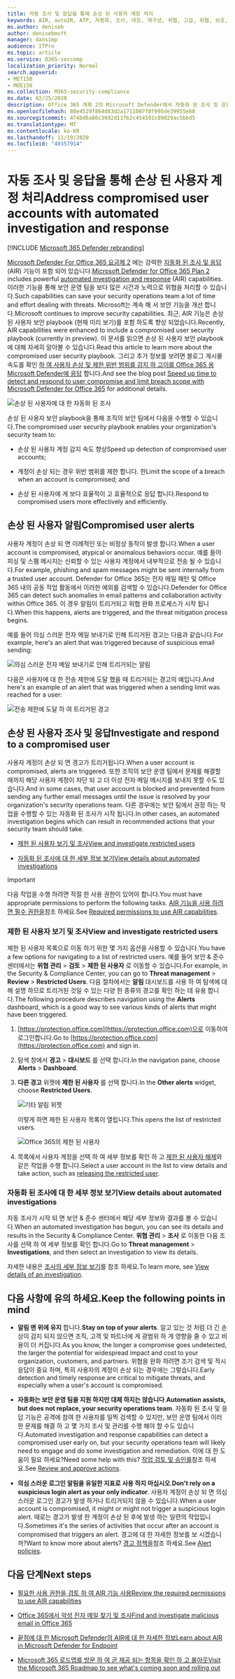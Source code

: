 ```yaml
---
title: 자동 조사 및 응답을 통해 손상 된 사용자 계정 처리
keywords: AIR, autoIR, ATP, 자동화, 조사, 대응, 재구성, 위협, 고급, 위협, 보호, 손상
ms.author: deniseb
author: denisebmsft
manager: dansimp
audience: ITPro
ms.topic: article
ms.service: O365-seccomp
localization_priority: Normal
search.appverid:
- MET150
- MOE150
ms.collection: M365-security-compliance
ms.date: 02/25/2020
description: Office 365 계획 2의 Microsoft Defender에서 자동화 된 조사 및 응답 기능을 사용 하 여 공격에 노출 된 사용자 계정을 검색 하 고 해결 하는 프로세스를 빠르게 진행 하는 방법을 알아봅니다.
ms.openlocfilehash: 80e4529f864d83d2a1711007f0f095de39955e68
ms.sourcegitcommit: 474bd6a86c3692d11fb2c454591c89029ac5bbd5
ms.translationtype: MT
ms.contentlocale: ko-KR
ms.lasthandoff: 11/19/2020
ms.locfileid: "49357914"
---
```

# <a name="address-compromised-user-accounts-with-automated-investigation-and-response"></a><span data-ttu-id="969a8-104">자동 조사 및 응답을 통해 손상 된 사용자 계정 처리</span><span class="sxs-lookup"><span data-stu-id="969a8-104">Address compromised user accounts with automated investigation and response</span></span>

[!INCLUDE [Microsoft 365 Defender rebranding](../includes/microsoft-defender-for-office.md)]


<span data-ttu-id="969a8-105">[Microsoft Defender For Office 365 요금제 2](office-365-atp.md#microsoft-defender-for-office-365-plan-1-and-plan-2) 에는 강력한 [자동화 된 조사 및 응답](office-365-air.md) (AIR) 기능이 포함 되어 있습니다.</span><span class="sxs-lookup"><span data-stu-id="969a8-105">[Microsoft Defender for Office 365 Plan 2](office-365-atp.md#microsoft-defender-for-office-365-plan-1-and-plan-2) includes powerful [automated investigation and response](office-365-air.md) (AIR) capabilities.</span></span> <span data-ttu-id="969a8-106">이러한 기능을 통해 보안 운영 팀을 보다 많은 시간과 노력으로 위협을 처리할 수 있습니다.</span><span class="sxs-lookup"><span data-stu-id="969a8-106">Such capabilities can save your security operations team a lot of time and effort dealing with threats.</span></span> <span data-ttu-id="969a8-107">Microsoft는 계속 해 서 보안 기능을 개선 합니다.</span><span class="sxs-lookup"><span data-stu-id="969a8-107">Microsoft continues to improve security capabilities.</span></span> <span data-ttu-id="969a8-108">최근, AIR 기능은 손상 된 사용자 보안 playbook (현재 미리 보기)를 포함 하도록 향상 되었습니다.</span><span class="sxs-lookup"><span data-stu-id="969a8-108">Recently, AIR capabilities were enhanced to include a compromised user security playbook (currently in preview).</span></span> <span data-ttu-id="969a8-109">이 문서를 읽으면 손상 된 사용자 보안 playbook에 대해 자세히 알아볼 수 있습니다.</span><span class="sxs-lookup"><span data-stu-id="969a8-109">Read this article to learn more about the compromised user security playbook.</span></span> <span data-ttu-id="969a8-110">그리고 추가 정보를 보려면 블로그 게시물 속도를 확인 [하 여 사용자 손상 및 제한 위반 범위를 감지 하 고이를 Office 365 용 Microsoft Defender에 응답](https://techcommunity.microsoft.com/t5/Security-Privacy-and-Compliance/Speed-up-time-to-detect-and-respond-to-user-compromise-and-limit/ba-p/977053) 합니다.</span><span class="sxs-lookup"><span data-stu-id="969a8-110">And see the blog post [Speed up time to detect and respond to user compromise and limit breach scope with Microsoft Defender for Office 365](https://techcommunity.microsoft.com/t5/Security-Privacy-and-Compliance/Speed-up-time-to-detect-and-respond-to-user-compromise-and-limit/ba-p/977053) for additional details.</span></span>

![손상 된 사용자에 대 한 자동화 된 조사](/microsoft-365/media/office365atp-compduserinvestigation.jpg)

<span data-ttu-id="969a8-112">손상 된 사용자 보안 playbook을 통해 조직의 보안 팀에서 다음을 수행할 수 있습니다.</span><span class="sxs-lookup"><span data-stu-id="969a8-112">The compromised user security playbook enables your organization's security team to:</span></span>

- <span data-ttu-id="969a8-113">손상 된 사용자 계정 감지 속도 향상</span><span class="sxs-lookup"><span data-stu-id="969a8-113">Speed up detection of compromised user accounts;</span></span>

- <span data-ttu-id="969a8-114">계정이 손상 되는 경우 위반 범위를 제한 합니다. 한</span><span class="sxs-lookup"><span data-stu-id="969a8-114">Limit the scope of a breach when an account is compromised; and</span></span>

- <span data-ttu-id="969a8-115">손상 된 사용자에 게 보다 효율적이 고 효율적으로 응답 합니다.</span><span class="sxs-lookup"><span data-stu-id="969a8-115">Respond to compromised users more effectively and efficiently.</span></span>

## <a name="compromised-user-alerts"></a><span data-ttu-id="969a8-116">손상 된 사용자 알림</span><span class="sxs-lookup"><span data-stu-id="969a8-116">Compromised user alerts</span></span>

<span data-ttu-id="969a8-117">사용자 계정이 손상 되 면 이례적인 또는 비정상 동작이 발생 합니다.</span><span class="sxs-lookup"><span data-stu-id="969a8-117">When a user account is compromised, atypical or anomalous behaviors occur.</span></span> <span data-ttu-id="969a8-118">예를 들어 피싱 및 스팸 메시지는 신뢰할 수 있는 사용자 계정에서 내부적으로 전송 될 수 있습니다.</span><span class="sxs-lookup"><span data-stu-id="969a8-118">For example, phishing and spam messages might be sent internally from a trusted user account.</span></span> <span data-ttu-id="969a8-119">Defender for Office 365는 전자 메일 패턴 및 Office 365 내의 공동 작업 활동에서 이러한 예외를 검색할 수 있습니다.</span><span class="sxs-lookup"><span data-stu-id="969a8-119">Defender for Office 365 can detect such anomalies in email patterns and collaboration activity within Office 365.</span></span> <span data-ttu-id="969a8-120">이 경우 알림이 트리거되고 위협 완화 프로세스가 시작 됩니다.</span><span class="sxs-lookup"><span data-stu-id="969a8-120">When this happens, alerts are triggered, and the threat mitigation process begins.</span></span>

<span data-ttu-id="969a8-121">예를 들어 의심 스러운 전자 메일 보내기로 인해 트리거된 경고는 다음과 같습니다.</span><span class="sxs-lookup"><span data-stu-id="969a8-121">For example, here's an alert that was triggered because of suspicious email sending:</span></span>

![의심 스러운 전자 메일 보내기로 인해 트리거되는 알림](/microsoft-365/media/office365atp-suspiciousemailsendalert.jpg)

<span data-ttu-id="969a8-123">다음은 사용자에 대 한 전송 제한에 도달 했을 때 트리거되는 경고의 예입니다.</span><span class="sxs-lookup"><span data-stu-id="969a8-123">And here's an example of an alert that was triggered when a sending limit was reached for a user:</span></span>

![전송 제한에 도달 하 여 트리거된 경고](/microsoft-365/media/office365atp-sendinglimitreached.jpg)

## <a name="investigate-and-respond-to-a-compromised-user"></a><span data-ttu-id="969a8-125">손상 된 사용자 조사 및 응답</span><span class="sxs-lookup"><span data-stu-id="969a8-125">Investigate and respond to a compromised user</span></span>

<span data-ttu-id="969a8-126">사용자 계정이 손상 되 면 경고가 트리거됩니다.</span><span class="sxs-lookup"><span data-stu-id="969a8-126">When a user account is compromised, alerts are triggered.</span></span> <span data-ttu-id="969a8-127">또한 조직의 보안 운영 팀에서 문제를 해결할 때까지 해당 사용자 계정이 차단 되 고 더 이상 전자 메일 메시지를 보내지 못할 수도 있습니다.</span><span class="sxs-lookup"><span data-stu-id="969a8-127">And in some cases, that user account is blocked and prevented from sending any further email messages until the issue is resolved by your organization's security operations team.</span></span> <span data-ttu-id="969a8-128">다른 경우에는 보안 팀에서 권장 하는 작업을 수행할 수 있는 자동화 된 조사가 시작 됩니다.</span><span class="sxs-lookup"><span data-stu-id="969a8-128">In other cases, an automated investigation begins which can result in recommended actions that your security team should take.</span></span>

- [<span data-ttu-id="969a8-129">제한 된 사용자 보기 및 조사</span><span class="sxs-lookup"><span data-stu-id="969a8-129">View and investigate restricted users</span></span>](#view-and-investigate-restricted-users)

- [<span data-ttu-id="969a8-130">자동화 된 조사에 대 한 세부 정보 보기</span><span class="sxs-lookup"><span data-stu-id="969a8-130">View details about automated investigations</span></span>](#view-details-about-automated-investigations)

> [!IMPORTANT]
> <span data-ttu-id="969a8-131">다음 작업을 수행 하려면 적절 한 사용 권한이 있어야 합니다.</span><span class="sxs-lookup"><span data-stu-id="969a8-131">You must have appropriate permissions to perform the following tasks.</span></span> <span data-ttu-id="969a8-132">[AIR 기능을 사용 하려면 필수 권한을](office-365-air.md#required-permissions-to-use-air-capabilities)참조 하세요.</span><span class="sxs-lookup"><span data-stu-id="969a8-132">See [Required permissions to use AIR capabilities](office-365-air.md#required-permissions-to-use-air-capabilities).</span></span>

### <a name="view-and-investigate-restricted-users"></a><span data-ttu-id="969a8-133">제한 된 사용자 보기 및 조사</span><span class="sxs-lookup"><span data-stu-id="969a8-133">View and investigate restricted users</span></span>

<span data-ttu-id="969a8-134">제한 된 사용자 목록으로 이동 하기 위한 몇 가지 옵션을 사용할 수 있습니다.</span><span class="sxs-lookup"><span data-stu-id="969a8-134">You have a few options for navigating to a list of restricted users.</span></span> <span data-ttu-id="969a8-135">예를 들어 보안 & 준수 센터에서는 **위협 관리**  >  **검토**  >  **제한 된 사용자** 로 이동할 수 있습니다.</span><span class="sxs-lookup"><span data-stu-id="969a8-135">For example, in the Security & Compliance Center, you can go to **Threat management** > **Review** > **Restricted Users**.</span></span> <span data-ttu-id="969a8-136">다음 절차에서는 **알림** 대시보드를 사용 하 여 탐색에 대해 설명 하므로 트리거된 것일 수 있는 다양 한 종류의 경고를 확인 하는 데 유용 합니다.</span><span class="sxs-lookup"><span data-stu-id="969a8-136">The following procedure describes navigation using the **Alerts** dashboard, which is a good way to see various kinds of alerts that might have been triggered.</span></span>

1. <span data-ttu-id="969a8-137">[https://protection.office.com](https://protection.office.com)으로 이동하여 로그인합니다.</span><span class="sxs-lookup"><span data-stu-id="969a8-137">Go to [https://protection.office.com](https://protection.office.com) and sign in.</span></span>

2. <span data-ttu-id="969a8-138">탐색 창에서 **경고**  >  **대시보드** 를 선택 합니다.</span><span class="sxs-lookup"><span data-stu-id="969a8-138">In the navigation pane, choose **Alerts** > **Dashboard**.</span></span>

3. <span data-ttu-id="969a8-139">**다른 경고** 위젯에 **제한 된 사용자** 를 선택 합니다.</span><span class="sxs-lookup"><span data-stu-id="969a8-139">In the **Other alerts** widget, choose **Restricted Users**.</span></span>

   ![기타 알림 위젯](/microsoft-365/media/office365atp-otheralertswidget.jpg)

   <span data-ttu-id="969a8-141">이렇게 하면 제한 된 사용자 목록이 열립니다.</span><span class="sxs-lookup"><span data-stu-id="969a8-141">This opens the list of restricted users.</span></span>

   ![Office 365의 제한 된 사용자](/microsoft-365/media/office365atp-restrictedusers.jpg)

4. <span data-ttu-id="969a8-143">목록에서 사용자 계정을 선택 하 여 세부 정보를 확인 하 고 [제한 된 사용자 해제](removing-user-from-restricted-users-portal-after-spam.md)와 같은 작업을 수행 합니다.</span><span class="sxs-lookup"><span data-stu-id="969a8-143">Select a user account in the list to view details and take action, such as [releasing the restricted user](removing-user-from-restricted-users-portal-after-spam.md).</span></span>

### <a name="view-details-about-automated-investigations"></a><span data-ttu-id="969a8-144">자동화 된 조사에 대 한 세부 정보 보기</span><span class="sxs-lookup"><span data-stu-id="969a8-144">View details about automated investigations</span></span>

<span data-ttu-id="969a8-145">자동 조사가 시작 되 면 보안 & 준수 센터에서 해당 세부 정보와 결과를 볼 수 있습니다.</span><span class="sxs-lookup"><span data-stu-id="969a8-145">When an automated investigation has begun, you can see its details and results in the Security & Compliance Center.</span></span> <span data-ttu-id="969a8-146">**위협 관리**  >  **조사** 로 이동한 다음 조사를 선택 하 여 세부 정보를 확인 합니다.</span><span class="sxs-lookup"><span data-stu-id="969a8-146">Go to **Threat management** > **Investigations**, and then select an investigation to view its details.</span></span>

<span data-ttu-id="969a8-147">자세한 내용은 [조사의 세부 정보 보기](air-view-investigation-results.md)를 참조 하세요.</span><span class="sxs-lookup"><span data-stu-id="969a8-147">To learn more, see [View details of an investigation](air-view-investigation-results.md).</span></span>

## <a name="keep-the-following-points-in-mind"></a><span data-ttu-id="969a8-148">다음 사항에 유의 하세요.</span><span class="sxs-lookup"><span data-stu-id="969a8-148">Keep the following points in mind</span></span>

- <span data-ttu-id="969a8-149">**알림 맨 위에 유지** 합니다.</span><span class="sxs-lookup"><span data-stu-id="969a8-149">**Stay on top of your alerts**.</span></span> <span data-ttu-id="969a8-150">알고 있는 것 처럼 더 긴 손상이 감지 되지 않으면 조직, 고객 및 파트너에 게 광범위 하 게 영향을 줄 수 있고 비용이 더 커집니다.</span><span class="sxs-lookup"><span data-stu-id="969a8-150">As you know, the longer a compromise goes undetected, the larger the potential for widespread impact and cost to your organization, customers, and partners.</span></span> <span data-ttu-id="969a8-151">위협을 완화 하려면 조기 검색 및 적시 응답이 중요 하며, 특히 사용자의 계정이 손상 되는 경우에는 그렇습니다.</span><span class="sxs-lookup"><span data-stu-id="969a8-151">Early detection and timely response are critical to mitigate threats, and especially when a user's account is compromised.</span></span>

- <span data-ttu-id="969a8-152">**자동화는 보안 운영 팀을 지원 하지만 대체 하지는 않습니다**.</span><span class="sxs-lookup"><span data-stu-id="969a8-152">**Automation assists, but does not replace, your security operations team**.</span></span> <span data-ttu-id="969a8-153">자동화 된 조사 및 응답 기능은 공격에 참여 한 사용자를 일찍 검색할 수 있지만, 보안 운영 팀에서 이러한 문제를 해결 하 고 몇 가지 조사 및 관리를 수행 해야 할 수도 있습니다.</span><span class="sxs-lookup"><span data-stu-id="969a8-153">Automated investigation and response capabilities can detect a compromised user early on, but your security operations team will likely need to engage and do some investigation and remediation.</span></span> <span data-ttu-id="969a8-154">이에 대 한 도움이 필요 하세요?</span><span class="sxs-lookup"><span data-stu-id="969a8-154">Need some help with this?</span></span> <span data-ttu-id="969a8-155">[작업 검토 및 승인를](air-review-approve-pending-completed-actions.md)참조 하세요.</span><span class="sxs-lookup"><span data-stu-id="969a8-155">See [Review and approve actions](air-review-approve-pending-completed-actions.md).</span></span>

- <span data-ttu-id="969a8-156">**의심 스러운 로그인 알림을 유일한 지표로 사용 하지 마십시오**.</span><span class="sxs-lookup"><span data-stu-id="969a8-156">**Don't rely on a suspicious login alert as your only indicator**.</span></span> <span data-ttu-id="969a8-157">사용자 계정이 손상 되 면 의심 스러운 로그인 경고가 발생 하거나 트리거되지 않을 수 있습니다.</span><span class="sxs-lookup"><span data-stu-id="969a8-157">When a user account is compromised, it might or might not trigger a suspicious login alert.</span></span> <span data-ttu-id="969a8-158">때로는 경고가 발생 한 계정이 손상 된 후에 발생 하는 일련의 작업입니다.</span><span class="sxs-lookup"><span data-stu-id="969a8-158">Sometimes it's the series of activities that occur after an account is compromised that triggers an alert.</span></span> <span data-ttu-id="969a8-159">경고에 대 한 자세한 정보를 보 시겠습니까?</span><span class="sxs-lookup"><span data-stu-id="969a8-159">Want to know more about alerts?</span></span> <span data-ttu-id="969a8-160">[경고 정책을](https://docs.microsoft.com/microsoft-365/compliance/alert-policies)참조 하세요.</span><span class="sxs-lookup"><span data-stu-id="969a8-160">See [Alert policies](https://docs.microsoft.com/microsoft-365/compliance/alert-policies).</span></span>

## <a name="next-steps"></a><span data-ttu-id="969a8-161">다음 단계</span><span class="sxs-lookup"><span data-stu-id="969a8-161">Next steps</span></span>

- [<span data-ttu-id="969a8-162">필요한 사용 권한을 검토 하 여 AIR 기능 사용</span><span class="sxs-lookup"><span data-stu-id="969a8-162">Review the required permissions to use AIR capabilities</span></span>](office-365-air.md#required-permissions-to-use-air-capabilities)

- [<span data-ttu-id="969a8-163">Office 365에서 악성 전자 메일 찾기 및 조사</span><span class="sxs-lookup"><span data-stu-id="969a8-163">Find and investigate malicious email in Office 365</span></span>](investigate-malicious-email-that-was-delivered.md)

- [<span data-ttu-id="969a8-164">끝점에 대 한 Microsoft Defender의 AIR에 대 한 자세한 정보</span><span class="sxs-lookup"><span data-stu-id="969a8-164">Learn about AIR in Microsoft Defender for Endpoint</span></span>](https://docs.microsoft.com/windows/security/threat-protection/microsoft-defender-atp/automated-investigations)

- [<span data-ttu-id="969a8-165">Microsoft 365 로드맵를 방문 하 여 곧 제공 되는 항목을 확인 하 고 롤아웃</span><span class="sxs-lookup"><span data-stu-id="969a8-165">Visit the Microsoft 365 Roadmap to see what's coming soon and rolling out</span></span>](https://www.microsoft.com/microsoft-365/roadmap?filters=)
